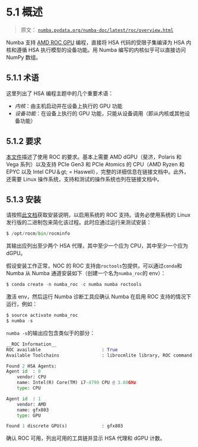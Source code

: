 # 5.1 概述

> 原文： [`numba.pydata.org/numba-doc/latest/roc/overview.html`](http://numba.pydata.org/numba-doc/latest/roc/overview.html)

Numba 支持 [AMD ROC GPU](https://rocm.github.io/) 编程，直接将 HSA 代码的受限子集编译为 HSA 内核和遵循 HSA 执行模型的设备功能。用 Numba 编写的内核似乎可以直接访问 NumPy 数组。

## 5.1.1 术语

这里列出了 HSA 编程主题中的几个重要术语：

*   *内核*：由主机启动并在设备上执行的 GPU 功能
*   *设备功能*：在设备上执行的 GPU 功能，只能从设备调用（即从内核或其他设备功能）

## 5.1.2 要求

[本文件](https://github.com/RadeonOpenCompute/ROCm#are-you-ready-to-rock)描述了使用 ROC 的要求。基本上需要 AMD dGPU（斐济，Polaris 和 Vega 系列）以及支持 PCIe Gen3 和 PCIe Atomics 的 CPU（AMD Ryzen 和 EPYC 以及 Intel CPU＆gt; = Haswell），完整的详细信息在链接文档中。此外，还需要 Linux 操作系统，支持和测试的操作系统也列在链接文档中。

## 5.1.3 安装

请按照[此文档](https://github.com/RadeonOpenCompute/ROCm#installing-from-amd-rocm-repositories)获取安装说明，以启用系统的 ROC 支持。请务必使用系统的 Linux 发行版的二进制包来简化该过程。此时应通过运行来测试安装：

```py
$ /opt/rocm/bin/rocminfo

```

其输出应列出至少两个 HSA 代理，其中至少一个应为 CPU，其中至少一个应为 dGPU。

假设安装工作正常，NOC 的 ROC 支持由`roctools`包提供，可以通过`conda`和 Numba 从 Numba 通道安装如下（创建一个名为`numba_roc`的 env）：

```py
$ conda create -n numba_roc -c numba numba roctools

```

激活 env，然后运行 Numba 诊断工具应确认 Numba 在启用 ROC 支持的情况下运行，例如：

```py
$ source activate numba_roc
$ numba -s

```

`numba -s`的输出应包含类似于的部分：

```py
__ROC Information__
ROC available                       : True
Available Toolchains                : librocmlite library, ROC command line tools

Found 2 HSA Agents:
Agent id  : 0
    vendor: CPU
    name: Intel(R) Core(TM) i7-4790 CPU @ 3.60GHz
    type: CPU

Agent id  : 1
    vendor: AMD
    name: gfx803
    type: GPU

Found 1 discrete GPU(s)             : gfx803

```

确认 ROC 可用，列出可用的工具链并显示 HSA 代理和 dGPU 计数。